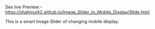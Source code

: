 
See live Preview:- https://shahinul42.github.io/Image_Slider_In_Mobile_Display/Slide.html 

This is a smart Image Slider of changing mobile display.
